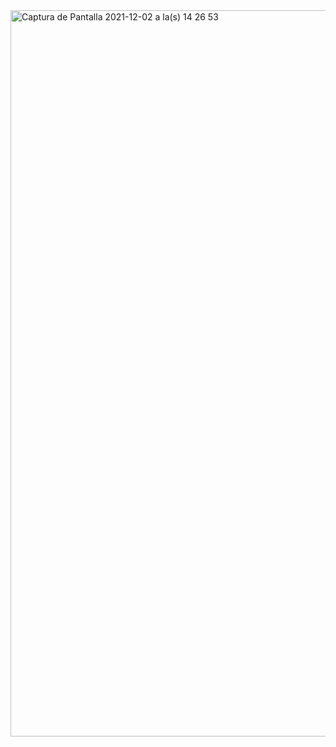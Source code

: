 <img width="1162" alt="Captura de Pantalla 2021-12-02 a la(s) 14 26 53" src="https://user-images.githubusercontent.com/70720945/144472525-6bb0f58a-f37f-4e43-951b-da93646132ce.png">
